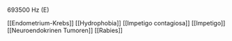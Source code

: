 693500 Hz (E)

[[Endometrium-Krebs]]
[[Hydrophobia]]
[[Impetigo contagiosa]]
[[Impetigo]]
[[Neuroendokrinen Tumoren]]
[[Rabies]]